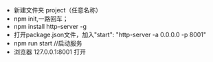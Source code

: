  - 新建文件夹 project（任意名称）
 - npm init,一路回车；
 - npm install http-server -g 
 - 打开package.json文件，加入"start": "http-server -a 0.0.0.0 -p 8001"
 - npm run start //启动服务
 - 浏览器 127.0.0.1:8001 打开